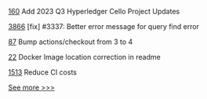 
[160](https://github.com/hyperledger/toc/pull/160) Add 2023 Q3 Hyperledger Cello Project Updates

[3866](https://github.com/hyperledger/iroha/pull/3866) [fix] #3337: Better error message for query find error

[87](https://github.com/hyperledger-labs/acapy-java-client/pull/87) Bump actions/checkout from 3 to 4

[22](https://github.com/hyperledger-labs/fabric-ansible-collection/pull/22) Docker Image location correction in readme

[1513](https://github.com/hyperledger/solang/pull/1513) Reduce CI costs


[See more >>>](https://start-here.hyperledger.org/pull-requests)
